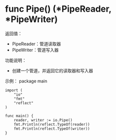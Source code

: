# func Pipe() (*PipeReader, *PipeWriter)

返回值：
- PipeReader：管道读取器
- PipeWriter：管道写入器

功能说明：
- 创建一个管道，并返回它的读取器和写入器

示例：
  package main
	
	import (
		"io"
		"fmt"
		"reflect"
	)
	
	func main() {
		reader, writer := io.Pipe()
		fmt.Println(reflect.TypeOf(reader))
		fmt.Println(reflect.TypeOf(writer))
	}
	
	
	
